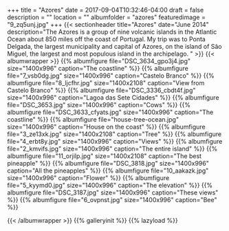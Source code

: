 +++
title = "Azores"
date = 2017-09-04T10:32:46-04:00
draft = false
description = "" 
location = ""
albumfolder = "azores"
featuredimage = "9_zq5unj.jpg"
+++
{{< sectionheader 
    title="Azores" 
    date="June 2014" 
    description="The Azores is a group of nine volcanic islands in the Atlantic Ocean about 850 miles off the coast of Portugal.  My trip was to Ponta Delgada, the largest municipality and capital of Azores, on the island of São Miguel, the largest and most populous island in the archipelago. "
    >}}
{{< albumwrapper >}}
{{% albumfigure file="DSC_3634_gpo3j4.jpg" size="1400x996" caption="The coastline" %}}
{{% albumfigure file="7_vsb0dg.jpg" size="1400x996" caption="Castelo Branco" %}}
{{% albumfigure file="8_ljcfhr.jpg" size="1400x2108" caption="View from Castelo Branco" %}}
{{% albumfigure file="DSC_3336_cbdt4f.jpg" size="1400x996" caption="Lagoa das Sete Cidades" %}}
{{% albumfigure file="DSC_3653.jpg" size="1400x996" caption="Cows" %}}
{{% albumfigure file="DSC_3633_cfyats.jpg" size="1400x996" caption="The coastline" %}}
{{% albumfigure file="house-tree-ocean.jpg" size="1400x996" caption="House on the coast" %}}
{{% albumfigure file="3_ze13xk.jpg" size="1400x2108" caption="Tree" %}}
{{% albumfigure file="4_erbt8y.jpg" size="1400x996" caption="Views" %}}
{{% albumfigure file="2_kmvifs.jpg" size="1400x996" caption="The entire island" %}}
{{% albumfigure file="11_orjilp.jpg" size="1400x2108" caption="The best pineapple" %}}
{{% albumfigure file="DSC_3818.jpg" size="1400x996" caption="All the pineapples" %}}
{{% albumfigure file="10_aakazk.jpg" size="1400x996" caption="Flower" %}}
{{% albumfigure file="5_kyymd0.jpg" size="1400x996" caption="The elevation" %}}
{{% albumfigure file="DSC_3187.jpg" size="1400x996" caption="These views" %}}
{{% albumfigure file="6_ovpnst.jpg" size="1400x996" caption="Bee" %}}

{{< /albumwrapper >}}
{{% galleryinit %}}
{{% lazyload %}}